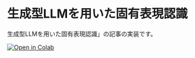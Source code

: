 # 生成型LLMを用いた固有表現認識

生成型LLMを用いた固有表現認識」の記事の実装です。

[![Open in Colab](https://colab.research.google.com/assets/colab-badge.svg)](https://colab.research.google.com/github/Kosuke-Yamada/named-entity-recognition-llm/blob/main/named_entity_recognition_llm.ipynb)
